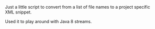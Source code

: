 Just a little script to convert from a list of file names to a project specific XML snippet. 

Used it to play around with Java 8 streams.